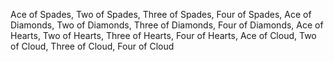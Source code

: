 Ace of Spades, Two of Spades, Three of Spades, Four of Spades, Ace of Diamonds, Two of Diamonds, Three of Diamonds, Four of Diamonds, Ace of Hearts, Two of Hearts, Three of Hearts, Four of Hearts, Ace of Cloud, Two of Cloud, Three of Cloud, Four of Cloud